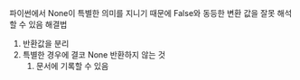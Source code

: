 파이썬에서 None이 특별한 의미를 지니기 때문에 False와 동등한 변환 값을 잘못 해석할 수 있음
해결법
1. 반환값을 분리
2. 특별한 경우에 결코 None 반환하지 않는 것
	1. 문서에 기록할 수 있음
